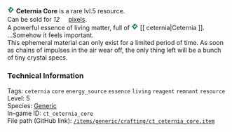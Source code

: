 ![ ](https://raw.githubusercontent.com/Ceterai/Enternia/main/items/generic/crafting/ct_ceternia_core.png) **Ceternia Core** is a rare lvl.5 resource.  
Can be sold for *12* <img src="https://starbounder.org/mediawiki/images/2/21/Pixel.png" width="12" height="16"/> [pixels](https://starbounder.org/Pixel).  
A powerful essence of living matter, full of ![ ](https://raw.githubusercontent.com/Ceterai/Enternia/main/damage/ct_impulse.png) [[ ceternia|Ceternia ]]. ...Somehow it feels important.  
This ephemeral material can only exist for a limited period of time. As soon as chains of impulses in the air wear off, the only thing left will be a bunch of tiny crystal specs.

### Technical Information

Tags: `ceternia` `core` `energy_source` `essence` `living` `reagent` `remnant` `resource`  
Level: 5  
Species: [Generic](https://starbounder.org/Perfectly_Generic_Item)  
In-game ID: `ct_ceternia_core`  
File path (GitHub link): [`/items/generic/crafting/ct_ceternia_core.item`](https://github.com/Ceterai/Enternia/blob/main/items/generic/crafting/ct_ceternia_core.item)
